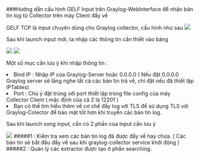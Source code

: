###Hướng dẫn cấu hình GELF Input trên Graylog-WebInterface để nhận bản tin log từ Collector trên máy Client đẩy về

GELF TCP là input chuyên dùng cho Graylog collector, cấu hình như sau 
<img src="http://i.imgur.com/3hDe9sR.png">

Sau khi launch input mới, ta nhập các thông tin cần thiết vào bảng

<img src="http://i.imgur.com/7AILvUm.png">
<img src="http://i.imgur.com/qLixEKT.png">

Một số mục cần lưu ý khi nhập thông tin :

<li>	Bind IP : Nhập IP của Graylog-Server  hoặc 0.0.0.0 ( Nếu đặt 0.0.0.0 Graylog server sẽ lắng nghe tất cả các bản tin trả về, chỉ đặt nếu đã thiết lập IPTables)</li>
<li>  Port : Chú ý đặt trùng với port thiết lập trong file config của máy Collector Client ( mặc định của cả 2 là 12201 ) </li>
<li>	Bạn có thể tìm hiểu thêm về cơ chế đẩy log với TLS để sử dụng TLS với Graylog-Colector để bảo mật tốt hơn khi truyền các bản tin log.</li>

Sau khi launch xong input, cần có 2 phần của Input cần lưu ý

<img src="http://i.imgur.com/nlpxoON.png">
#####1 : Kiểm tra xem các bản tin log đã được đẩy về hay chưa. ( Các bản tin sẽ bắt đầu đẩy về sau khi graylog-collector service khởi động )
#####2 : Quản lý các extractor được tạo ở phần searching. 
